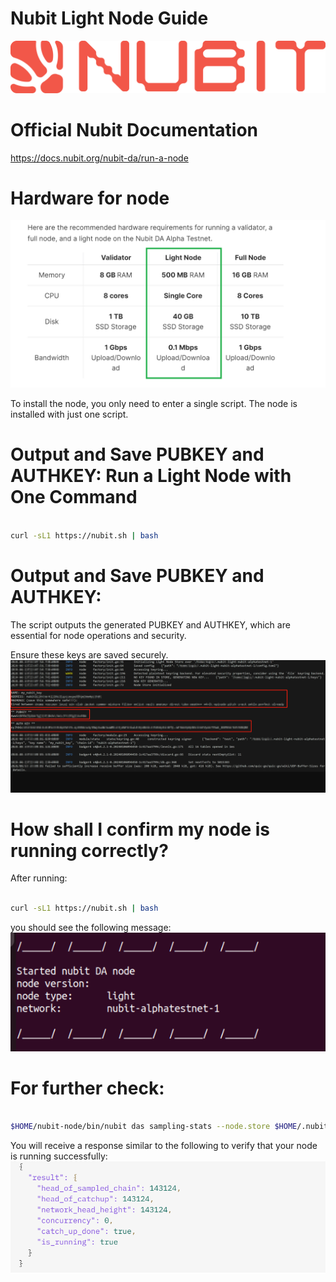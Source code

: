 # Nubit Light Node Guide

![alt text](https://raw.githubusercontent.com/it-blockchain/Nubit/main/images/67.png)

# Official Nubit Documentation
https://docs.nubit.org/nubit-da/run-a-node

# Hardware for node
![alt text](https://raw.githubusercontent.com/it-blockchain/Nubit/main/images/2024-06-19%2018_10_34-Run%20a%20Node%20(Advanced)%20_%20Nubit.png)


To install the node, you only need to enter a single script. The node is installed with just one script.

# Output and Save PUBKEY and AUTHKEY: Run a Light Node with One Command
```bash

curl -sL1 https://nubit.sh | bash

```
# Output and Save PUBKEY and AUTHKEY:
The script outputs the generated PUBKEY and AUTHKEY, which are essential for node operations and security.

Ensure these keys are saved securely.
![alt text](https://raw.githubusercontent.com/it-blockchain/Nubit/main/images/2024-06-19%2019_00_51-Ubuntu.NODE%20CRYPTO%20-%20VMware%20Workstation.png)

# How shall I confirm my node is running correctly?
After running: 
```bash

curl -sL1 https://nubit.sh | bash

```
you should see the following message:
![alt text](https://raw.githubusercontent.com/it-blockchain/Nubit/main/images/2024-06-20%2017_47_25-Ubuntu.NODE%20CRYPTO%20-%20VMware%20Workstation.png)
# For further check:
```bash

$HOME/nubit-node/bin/nubit das sampling-stats --node.store $HOME/.nubit-light-nubit-alphatestnet-1

```
You will receive a response similar to the following to verify that your node is running successfully:
![alt text](https://raw.githubusercontent.com/it-blockchain/Nubit/main/images/13.png)
